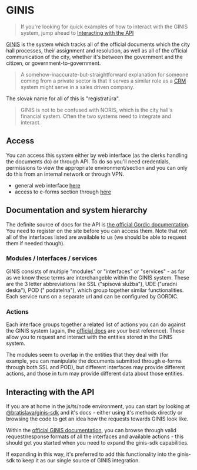 # GINIS

> If you're looking for quick examples of how to interact with the GINIS system, jump ahead
> to [Interacting with the API](#interacting-with-the-api)

[GINIS](https://www.gordic.cz/ginis) is the system which tracks all of the official documents which the city hall
processes, their assignment and resolution, as well as all of the official communication of the city, whether it's
between the government and the citizen, or government-to-government.

> A somehow-inaccurate-but-straightforward explanation for someone coming from a private sector is that it serves a
> similar role as a [CRM](https://www.oracle.com/cx/what-is-crm/) system might serve in a sales driven company.

The slovak name for all of this is "registratúra".

> GINIS is not to be confused with NORIS, which is the city hall's financial system. Often the two systems need to
> integrate and interact.

## Access

You can access this system either by web interface (as the clerks handling the documents do) or through API. To do so
you'll need credentials, permissions to view the appropriate environment/section and you can only do this from an
internal network or through VPN.

- general web interface [here](http://ginis.bratislava.sk/usu/#)
- access to e-forms section through [here](http://172.25.1.195/pod/)

## Documentation and system hierarchy

The definite source of docs for the API
is [the official Gordic documentation](https://robot.gordic.cz/xrg/Default.html). You need to register on the site
before you can access them. Note that not all of the interfaces listed are available to us (we should be able to request
them if needed though).

### Modules / Interfaces / services

GINIS consists of multiple "modules" or "interfaces" or "services" - as far as we know these terms are interchangeble
within the GINIS system. These are the 3 letter abbreviations like SSL ("spisová služba"), UDE ("uradni deska"), POD ("
podatelna"), which group together similar functionalities. Each service runs on a separate url and can be configured by
GORDIC.

### Actions

Each interface groups together a related list of actions you can do against the GINIS system (again,
the [official docs](https://robot.gordic.cz/xrg/Default.html) are your best reference). These allow you to request and
interact with the entities stored in the GINIS system.

The modules seem to overlap in the entities that they deal with (for example, you can manipulate the documents submitted
through e-forms through both SSL and POD), but different interfaces may provide different actions, and those in turn may
provide different data about those entities.

## Interacting with the API

If you are at home in the js/ts/node environment, you can start by looking
at [@bratislava/ginis-sdk](https://github.com/bratislava/ginis-sdk) and it's docs - either using it's methods directly
or browsing the code to get an idea how the requests towards GINIS look like.

Within the [official GINIS documentation](https://robot.gordic.cz/xrg/Default.html), you can browse through valid
request/response formats of all the interfaces and available actions - this should get you started when you need to
expand the ginis-sdk capabilities.

If expanding in this way, it's preferred to add this functionality into the ginis-sdk to keep it as our single source of
GINIS integration.
